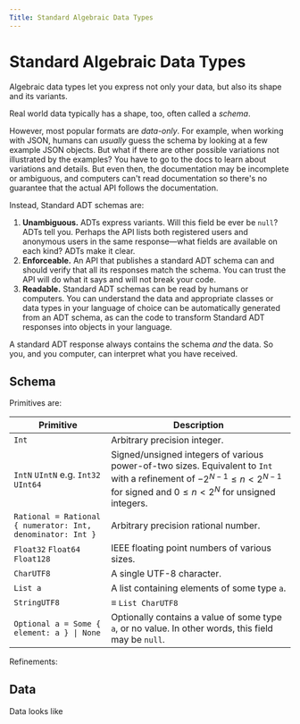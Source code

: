 ```yaml
---
Title: Standard Algebraic Data Types
---
```


# Standard Algebraic Data Types

Algebraic data types let you express not only your data, but also its shape and its variants.

Real world data typically has a shape, too, often called a _schema_.

However, most popular formats are *data-only*. For example, when working with JSON, humans can *usually* guess the schema by looking at a few example JSON objects. But what if there are other possible variations not illustrated by the examples? You have to go to the docs to learn about variations and details. But even then, the documentation may be incomplete or ambiguous, and computers can't read documentation so there's no guarantee that the actual API follows the documentation.

Instead, Standard ADT schemas are:

1. **Unambiguous.** ADTs express variants. Will this field be ever be `null`? ADTs tell you. Perhaps the API lists both registered users and anonymous users in the same response—what fields are available on each kind?  ADTs make it clear.
2. **Enforceable.** An API that publishes a standard ADT schema can and should verify that all its responses match the schema. You can trust the API will do what it says and will not break your code.
3. **Readable.** Standard ADT schemas can be read by humans or computers. You can understand the data and appropriate classes or data types in your language of choice can be automatically generated from an ADT schema, as can the code to transform Standard ADT responses into objects in your language.

A standard ADT response always contains the schema _and_ the data. So you, and you computer, can interpret what you have received.

## Schema

Primitives are:

| Primitive                                                  | Description                                                  |
| ---------------------------------------------------------- | ------------------------------------------------------------ |
| `Int`                                                      | Arbitrary precision integer.                                 |
| `IntN` `UIntN` e.g. `Int32` `UInt64`                       | Signed/unsigned integers of various power-of-two sizes. Equivalent to `Int` with a refinement of $-2^{N-1} \le n < 2^{N-1}$ for signed and $0 \le n < 2^N$ for unsigned integers. |
| `Rational = Rational { numerator: Int, denominator: Int }` | Arbitrary precision rational number.                         |
| `Float32` `Float64` `Float128`                             | IEEE floating point numbers of various sizes.                |
| `CharUTF8`                                                 | A single UTF-8 character.                                    |
| `List a`                                                   | A list containing elements of some type `a`.                 |
| `StringUTF8`                                               | $\equiv$ `List CharUTF8`                                     |
| <code>Optional a = Some { element: a } &#124; None</code>                  | Optionally contains a value of some type `a`, or no value. In other words, this field may be `null`. |

Refinements:

## Data

Data looks like